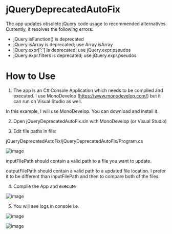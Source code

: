 # jQueryDeprecatedAutoFix

The app updates obsolete jQuery code usage to recommended alternatives. Currently, it resolves the following errors:

- jQuery.isFunction() is deprecated
- jQuery.isArray is deprecated; use Array.isArray
- jQuery.expr[\':\'] is deprecated; use jQuery.expr.pseudos
- jQuery.expr.filters is deprecated; use jQuery.expr.pseudos


# How to Use

1. The app is an C# Console Application which needs to be compiled and executed. I use MonoDevelop (https://www.monodevelop.com/) but it can run on Visual Studio as well.

In this example, I will use MonoDevelop. You can download and install it.

2. Open jQueryDeprecatedAutoFix.sln with MonoDevelop (or Visual Studio)

3. Edit file paths in file: 

jQueryDeprecatedAutoFix/jQueryDeprecatedAutoFix/Program.cs

![image](https://user-images.githubusercontent.com/11191328/147613005-ff48e7e5-f976-4061-a9e6-d36740fd853b.png)

inputFilePath should contain a valid path to a file you want to update.

outputFilePath should contain a valid path to a updated file location. I prefer it to be different than inputFilePath and then to compare both of the files.

4. Compile the App and execute

![image](https://user-images.githubusercontent.com/11191328/147613051-0fb7b691-744b-4ae0-af8e-45c059736800.png)


5. You will see logs in console i.e.

![image](https://user-images.githubusercontent.com/11191328/147612871-3f60fdbe-b131-4df6-b70c-1be7ab8b2691.png)

![image](https://user-images.githubusercontent.com/11191328/147612892-f128dce8-7d90-415e-a63e-2cbcd475affd.png)


